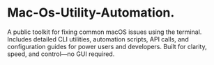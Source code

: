 # Mac-Os-Utility-Automation.
A public toolkit for fixing common macOS issues using the terminal. Includes detailed CLI utilities, automation scripts, API calls, and configuration guides for power users and developers. Built for clarity, speed, and control—no GUI required.
